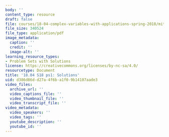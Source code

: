 ```yaml
---
body: ''
content_type: resource
draft: false
file: courses/18-04-complex-variables-with-applications-spring-2018/mit18_04_s18_pset01_sol.pdf
file_size: 340524
file_type: application/pdf
image_metadata:
  caption: ''
  credit: ''
  image-alt: ''
learning_resource_types:
- Problem Sets with Solutions
license: https://creativecommons.org/licenses/by-nc-sa/4.0/
resourcetype: Document
title: '18.04 S18 ps1: Solutions'
uid: d386d86d-d27a-4f6b-a1f0-9b14107aade3
video_files:
  archive_url: ''
  video_captions_file: ''
  video_thumbnail_file: ''
  video_transcript_file: ''
video_metadata:
  video_speakers: ''
  video_tags: ''
  youtube_description: ''
  youtube_id: ''
---
```

